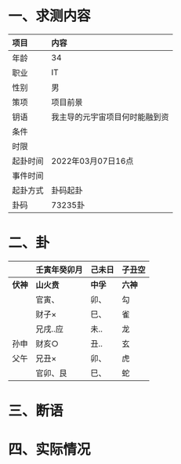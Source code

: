 # 一、求测内容
|项目|内容|
|:-|:-|
|年龄|34|
|职业|IT|
|性别|男|
|策项|项目前景|
|钥语|我主导的元宇宙项目何时能融到资|
|条件||
|时限||
|起卦时间|2022年03月07日16点|
|事件时间||
|起卦方式|卦码起卦|
|卦码|73235卦|

# 二、卦
||壬寅年癸卯月|己未日|子丑空|
|:-|:-|:-|:-|
|**伏神**|**山火贲**|**中孚**|**六神**|
||官寅、|卯、|勾|
||财子×|巳、|雀|
||兄戌..应|未..|龙|
|孙申|财亥○|丑..|玄|
|父午|兄丑×|卯、|虎|
||官卯、艮|巳、|蛇|


# 三、断语

# 四、实际情况